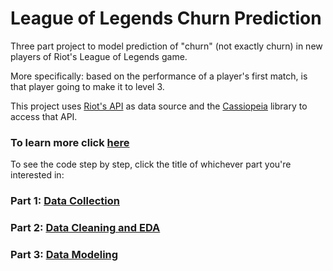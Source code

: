 # League of Legends Churn Prediction

Three part project to model prediction of "churn" (not exactly churn) in new players of Riot's League of Legends game. 

More specifically: based on the performance of a player's first match, is that player going to make it to level 3.

This project uses <a href="https://developer.riotgames.com/">Riot's API</a> as data source and the <a href="http://cassiopeia.readthedocs.io">Cassiopeia</a> library to access that API.

### To learn more click <a href="https://dskarbrevik.github.io/League-of-Legends-Churn-Prediction/">here</a>

To see the code step by step, click the title of whichever part you're interested in:

### Part 1: <a href="https://nbviewer.jupyter.org/github/dskarbrevik/League-of-Legends-Churn-Prediction/blob/master/LoL%20Churn%20Predictor%20%5BPart%201%20-%20Data%20Collection%5D.ipynb">Data Collection</a>

### Part 2: <a href="https://nbviewer.jupyter.org/github/dskarbrevik/League-of-Legends-Churn-Prediction/blob/master/LoL%20Churn%20Predictor%20%5BPart%202%20-%20Data%20Cleaning%20and%20EDA%5D.ipynb">Data Cleaning and EDA</a>

### Part 3: <a href="https://nbviewer.jupyter.org/github/dskarbrevik/League-of-Legends-Churn-Prediction/blob/master/LoL%20Churn%20Predictor%20%5BPart%203%20-%20Data%20Modeling%5D.ipynb"> Data Modeling </a>
